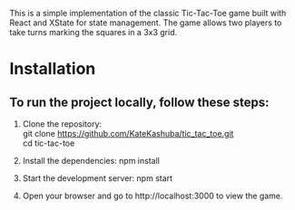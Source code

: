 This is a simple implementation of the classic Tic-Tac-Toe game built with React and XState for state management. The game allows two players to take turns marking the squares in a 3x3 grid.


# Installation
## To run the project locally, follow these steps:

1. Clone the repository:  
git clone https://github.com/KateKashuba/tic_tac_toe.git  
cd tic-tac-toe

2. Install the dependencies:
npm install

3. Start the development server:
npm start

4. Open your browser and go to http://localhost:3000 to view the game.
